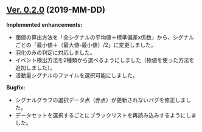 ## [Ver. 0.2.0](https://github.com/kanglab/DiamondsOnDash/tree/v0.2.0) (2019-MM-DD)

**Implemented enhancements:**
- 閾値の算出方法を「全シグナルの平均値＋標準偏差x係数」から、シグナルごとの「最小値＋（最大値-最小値）/2」に変更しました。
- 羽化のみの判定に対応しました。
- イベント検出方法を2種類から選べるようにしました（極値を使った方法を追加しました）。
- 活動量シグナルのファイルを選択可能にしました。

**Bugfix:**
- シグナルグラフの選択データ点（赤点）が更新されないバグを修正しました。
- データセットを選択するごとにブラックリストを再読み込みするようにしました。
